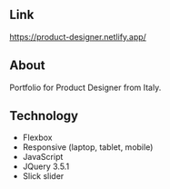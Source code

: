 ## Link

https://product-designer.netlify.app/

## About

Portfolio for Product Designer from Italy.

## Technology

- Flexbox
- Responsive (laptop, tablet, mobile)
- JavaScript
- JQuery 3.5.1
- Slick slider
